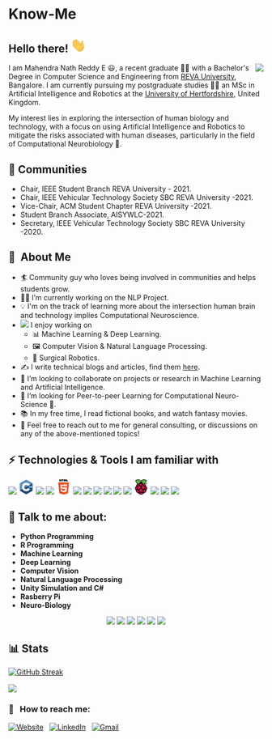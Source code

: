 # Know-Me

## Hello there! <img src="https://raw.githubusercontent.com/ABSphreak/ABSphreak/master/gifs/Hi.gif" width="30px">

<img align='right' src='https://media.giphy.com/media/1gOa8cAhm4cNX14xRu/giphy.gif'>

I am Mahendra Nath Reddy E 😃, a recent graduate 👨‍🎓 with a Bachelor's Degree in Computer Science and Engineering from [REVA University](https://www.reva.edu.in), Bangalore. I am currently pursuing my postgraduate studies 🧑‍🎓 an MSc in Artificial Intelligence and Robotics at the [University of Hertfordshire](https://www.herts.ac.uk), United Kingdom.

My interest lies in exploring the intersection of human biology and technology, with a focus on using Artificial Intelligence and Robotics to mitigate the risks associated with human diseases, particularly in the field of Computational Neurobiology 🧠.

## 👯 Communities

- Chair, IEEE Student Branch REVA University - 2021.
- Chair, IEEE Vehicular Technology Society SBC REVA University -2021.
- Vice-Chair, ACM Student Chapter REVA University -2021.
- Student Branch Associate, AISYWLC-2021.
- Secretary, IEEE Vehicular Technology Society SBC REVA University -2020.

## 🧐 &nbsp;About Me

- 🏄‍ Community guy who loves being involved in communities and helps students grow.
- 👨‍💻 I’m currently working on the NLP Project.
- 💡  I'm on the track of learning more about the intersection human brain and technology implies Computational Neuroscience.
- <img src="https://media.giphy.com/media/WUlplcMpOCEmTGBtBW/giphy.gif" width="30">  I enjoy working on
  - 📊 Machine Learning & Deep Learning.
  - 🖼 Computer Vision & Natural Language Processing.
  - 🤖 Surgical Robotics.
- ✍️ I write technical blogs and articles, find them [here](https://mahendranath.in/blogs/).
- 👯 I’m looking to collaborate on projects or research in Machine Learning and Artificial Intelligence.
- 🤔 I’m looking for Peer-to-peer Learning for Computational Neuro-Science 🧠.
- 📚 In my free time, I read fictional books, and watch fantasy movies.
- 💬 Feel free to reach out to me for general consulting, or discussions on any of the above-mentioned topics!

## ⚡ Technologies & Tools I am familiar with

<code><img height="30" src="https://avatars0.githubusercontent.com/u/1525981?s=200&v=4"></code>
<code><img height="30" src="https://raw.githubusercontent.com/github/explore/80688e429a7d4ef2fca1e82350fe8e3517d3494d/topics/cpp/cpp.png"></code>
<code><img height="30" src="https://cdn.worldvectorlogo.com/logos/c--4.svg"></code>
<code><img height="30" src="https://upload.wikimedia.org/wikipedia/commons/thumb/1/1b/R_logo.svg/1200px-R_logo.svg.png"></code>
<code><img height="30" src="https://raw.githubusercontent.com/github/explore/80688e429a7d4ef2fca1e82350fe8e3517d3494d/topics/html/html.png"></code>
<code><img height="30" src="https://avatars1.githubusercontent.com/u/1517864?s=200&v=4"></code>
<code><img height="30" src="https://avatars3.githubusercontent.com/u/18133?s=200&v=4"></code>
<code><img height="30" src="https://avatars1.githubusercontent.com/u/5009934?s=200&v=4"></code>
<code><img height="30" src="https://avatars0.githubusercontent.com/u/365630?s=88&v=4"></code>
<code><img height="30" src="https://avatars.githubusercontent.com/u/15658638"></code>
<code><img height="30" src="https://encrypted-tbn0.gstatic.com/images?q=tbn:ANd9GcR95dyv6ltjobuSz4xs6-WIhn_ie6Zs-WI42YrOGgdffbThoOIarraIQk2jSC7Ve7qeFKk&usqp=CAU"></code>
<code><img height="30" src="https://raw.githubusercontent.com/github/explore/80688e429a7d4ef2fca1e82350fe8e3517d3494d/topics/raspberry-pi/raspberry-pi.png"></code>
<code><img height="30" src="https://banner2.cleanpng.com/20180803/uoa/kisspng-eclipse-foundation-scalable-vector-graphics-clip-a-go-to-image-page-5b63ff39421380.6609515515332800572707.jpg"></code>
<code><img height="30" src="https://jupyter.org/assets/share.png"></code>
<code><img height="30" src="https://encrypted-tbn0.gstatic.com/images?q=tbn:ANd9GcQ1wuECYdj10hz5bCw1ElO8oIQPBny9BkMZfg&usqp=CAU"></code>

## 💬 Talk to me about:

- **Python Programming**
- **R Programming**
- **Machine Learning**
- **Deep Learning**
- **Computer Vision**
- **Natural Language Processing**
- **Unity Simulation and C#**
- **Rasberry Pi**
- **Neuro-Biology**

<p align="center">
<img src="https://img.shields.io/badge/Robotics-brown"> <img src="https://img.shields.io/badge/Machine Learning-green"> <img src="https://img.shields.io/badge/Deep Learning-red"> <img src="https://img.shields.io/badge/Computer Vision-magenta"> <img src="https://img.shields.io/badge/Natural Language Processing-yellow"> <img src="https://img.shields.io/badge/Reinforcement Learning-blue"> 
</p>

## 📊 Stats

[![GitHub Streak](https://github-readme-streak-stats.herokuapp.com?user=ml-Mahendra&theme=submarine-flowers&hide_border=true)](https://git.io/streak-stats)
 
<img align=center src="https://github-readme-stats.vercel.app/api?username=ml-mahendra&show_icons=true&theme=radical">

### 🤝 &nbsp; How to reach me:

<a href="https://mahendranath.in/contact/"><img alt="Website" src="https://img.shields.io/badge/Website-46a2f1.svg?&style=flat&logo=Google-Chrome&logoColor=white"/></a> &nbsp;
  <a href="https://www.linkedin.com/in/mahendranath-reddy-e/"><img alt="LinkedIn" src="https://img.shields.io/badge/linkedin%20-%230077B5.svg?&style=flat&logo=linkedin&logoColor=white"/></a> &nbsp;
  <a href="mailto:ml.mahendranath@gmail.com"><img alt="Gmail" src="https://img.shields.io/badge/Gmail-D14836?style=flat&logo=gmail&logoColor=white" /></a> &nbsp;

